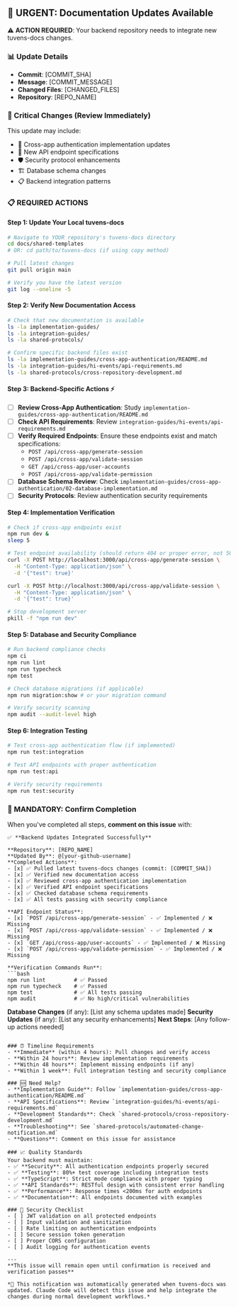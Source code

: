 ## 📢 URGENT: Documentation Updates Available

⚠️ **ACTION REQUIRED**: Your backend repository needs to integrate new tuvens-docs changes.

### 📊 Update Details
- **Commit**: [COMMIT_SHA]
- **Message**: [COMMIT_MESSAGE]
- **Changed Files**: [CHANGED_FILES]
- **Repository**: [REPO_NAME]

### 🚨 Critical Changes (Review Immediately)
This update may include:
- 🔐 Cross-app authentication implementation updates
- 📡 New API endpoint specifications
- 🛡️ Security protocol enhancements
- 🏗️ Database schema changes
- 📋 Backend integration patterns

### 📋 REQUIRED ACTIONS

#### Step 1: Update Your Local tuvens-docs
```bash
# Navigate to YOUR repository's tuvens-docs directory
cd docs/shared-templates
# OR: cd path/to/tuvens-docs (if using copy method)

# Pull latest changes
git pull origin main

# Verify you have the latest version
git log --oneline -5
```

#### Step 2: Verify New Documentation Access
```bash
# Check that new documentation is available
ls -la implementation-guides/
ls -la integration-guides/
ls -la shared-protocols/

# Confirm specific backend files exist
ls -la implementation-guides/cross-app-authentication/README.md
ls -la integration-guides/hi-events/api-requirements.md
ls -la shared-protocols/cross-repository-development.md
```

#### Step 3: Backend-Specific Actions ⚡
- [ ] **Review Cross-App Authentication**: Study `implementation-guides/cross-app-authentication/README.md`
- [ ] **Check API Requirements**: Review `integration-guides/hi-events/api-requirements.md`
- [ ] **Verify Required Endpoints**: Ensure these endpoints exist and match specifications:
  - `POST /api/cross-app/generate-session`
  - `POST /api/cross-app/validate-session`
  - `GET /api/cross-app/user-accounts`
  - `POST /api/cross-app/validate-permission`
- [ ] **Database Schema Review**: Check `implementation-guides/cross-app-authentication/02-database-implementation.md`
- [ ] **Security Protocols**: Review authentication security requirements

#### Step 4: Implementation Verification
```bash
# Check if cross-app endpoints exist
npm run dev &
sleep 5

# Test endpoint availability (should return 404 or proper error, not 500)
curl -X POST http://localhost:3000/api/cross-app/generate-session \
  -H "Content-Type: application/json" \
  -d '{"test": true}'

curl -X POST http://localhost:3000/api/cross-app/validate-session \
  -H "Content-Type: application/json" \
  -d '{"test": true}'

# Stop development server
pkill -f "npm run dev"
```

#### Step 5: Database and Security Compliance
```bash
# Run backend compliance checks
npm ci
npm run lint
npm run typecheck
npm test

# Check database migrations (if applicable)
npm run migration:show # or your migration command

# Verify security scanning
npm audit --audit-level high
```

#### Step 6: Integration Testing
```bash
# Test cross-app authentication flow (if implemented)
npm run test:integration

# Test API endpoints with proper authentication
npm run test:api

# Verify security requirements
npm run test:security
```

### 🔄 MANDATORY: Confirm Completion

When you've completed all steps, **comment on this issue** with:

```
✅ **Backend Updates Integrated Successfully**

**Repository**: [REPO_NAME]
**Updated By**: @[your-github-username]
**Completed Actions**:
- [x] ✅ Pulled latest tuvens-docs changes (commit: [COMMIT_SHA])
- [x] ✅ Verified new documentation access
- [x] ✅ Reviewed cross-app authentication implementation
- [x] ✅ Verified API endpoint specifications
- [x] ✅ Checked database schema requirements
- [x] ✅ All tests passing with security compliance

**API Endpoint Status**:
- [x] `POST /api/cross-app/generate-session` - ✅ Implemented / ❌ Missing
- [x] `POST /api/cross-app/validate-session` - ✅ Implemented / ❌ Missing  
- [x] `GET /api/cross-app/user-accounts` - ✅ Implemented / ❌ Missing
- [x] `POST /api/cross-app/validate-permission` - ✅ Implemented / ❌ Missing

**Verification Commands Run**:
```bash
npm run lint         # ✅ Passed
npm run typecheck    # ✅ Passed
npm test             # ✅ All tests passing
npm audit            # ✅ No high/critical vulnerabilities
```

**Database Changes** (if any): [List any schema updates made]
**Security Updates** (if any): [List any security enhancements]
**Next Steps**: [Any follow-up actions needed]
```

### ⏰ Timeline Requirements
- **Immediate** (within 4 hours): Pull changes and verify access
- **Within 24 hours**: Review implementation requirements
- **Within 48 hours**: Implement missing endpoints (if any)
- **Within 1 week**: Full integration testing and security compliance

### 🆘 Need Help?
- **Implementation Guide**: Follow `implementation-guides/cross-app-authentication/README.md`
- **API Specifications**: Review `integration-guides/hi-events/api-requirements.md`
- **Development Standards**: Check `shared-protocols/cross-repository-development.md`
- **Troubleshooting**: See `shared-protocols/automated-change-notification.md`
- **Questions**: Comment on this issue for assistance

### 📈 Quality Standards
Your backend must maintain:
- ✅ **Security**: All authentication endpoints properly secured
- ✅ **Testing**: 80%+ test coverage including integration tests
- ✅ **TypeScript**: Strict mode compliance with proper typing
- ✅ **API Standards**: RESTful design with consistent error handling
- ✅ **Performance**: Response times <200ms for auth endpoints
- ✅ **Documentation**: All endpoints documented with examples

### 🔐 Security Checklist
- [ ] JWT validation on all protected endpoints
- [ ] Input validation and sanitization
- [ ] Rate limiting on authentication endpoints
- [ ] Secure session token generation
- [ ] Proper CORS configuration
- [ ] Audit logging for authentication events

---
**This issue will remain open until confirmation is received and verification passes**

*🤖 This notification was automatically generated when tuvens-docs was updated. Claude Code will detect this issue and help integrate the changes during normal development workflows.*